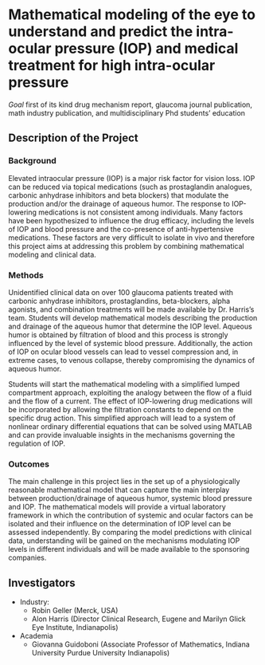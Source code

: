 Mathematical modeling of the eye to understand and predict the intra-ocular pressure (IOP) and medical treatment for high intra-ocular pressure
================================================================================


*Goal* first of its kind drug mechanism report, glaucoma journal publication,
math industry publication, and multidisciplinary Phd students’ education

Description of the Project
--------------------------

### Background ###

Elevated intraocular pressure (IOP) is a major risk factor for vision loss. IOP can be reduced via topical medications (such as prostaglandin analogues, carbonic anhydrase inhibitors and beta blockers) that modulate the production and/or the drainage of aqueous humor. The response to IOP-lowering medications is not consistent among individuals. Many factors have been hypothesized to influence the drug efficacy, including the levels of IOP and blood pressure and the co-presence of anti-hypertensive medications. These factors are very difficult to isolate in vivo and therefore this project aims at addressing this problem by combining mathematical modeling and clinical data.

### Methods ###

Unidentified clinical data on over 100 glaucoma patients treated with
carbonic anhydrase inhibitors, prostaglandins, beta-blockers, alpha agonists,
and combination treatments will be made available by Dr. Harris’s
team. Students will develop mathematical models describing the production and
drainage of the aqueous humor that determine the IOP level. Aqueous humor is
obtained by filtration of blood and this process is strongly influenced by the
level of systemic blood pressure. Additionally, the action of IOP on ocular
blood vessels can lead to vessel compression and, in extreme cases, to venous
collapse, thereby compromising the dynamics of aqueous humor.

Students will start the mathematical modeling with a simplified lumped
compartment approach, exploiting the analogy between the flow of a fluid and
the flow of a current. The effect of IOP-lowering drug medications will be
incorporated by allowing the filtration constants to depend on the specific
drug action. This simplified approach will lead to a system of nonlinear
ordinary differential equations that can be solved using MATLAB and can
provide invaluable insights in the mechanisms governing the regulation of IOP.

### Outcomes ###


The main challenge in this project lies in the set up of a physiologically
reasonable mathematical model that can capture the main interplay between
production/drainage of aqueous humor, systemic blood pressure and IOP. The
mathematical models will provide a virtual laboratory framework in which the
contribution of systemic and ocular factors can be isolated and their
influence on the determination of IOP level can be assessed independently. By
comparing the model predictions with clinical data, understanding will be
gained on the mechanisms modulating IOP levels in different individuals and
will be made available to the sponsoring companies.

Investigators
-------------

 - Industry:
    - Robin Geller (Merck, USA)
    - Alon Harris (Director Clinical Research, Eugene and Marilyn Glick Eye Institute, Indianapolis)
 - Academia
   - Giovanna Guidoboni (Associate Professor of Mathematics, Indiana University Purdue University Indianapolis)
